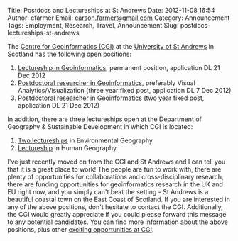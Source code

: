 Title: Postdocs and Lectureships at St Andrews
Date: 2012-11-08 16:54
Author: cfarmer
Email: carson.farmer@gmail.com
Category: Announcement
Tags: Employment, Research, Travel, Announcement
Slug: postdocs-lectureships-st-andrews

The [Centre for GeoInformatics (CGI)][] at the [University of St
Andrews][] in Scotland has the following open positions:

1. [Lectureship in Geoinformatics][], permanent position, application
   DL 21 Dec 2012
2. [Postdoctoral researcher in Geoinformatics][], preferably Visual
   Analytics/Visualization (three year fixed post, application DL 7 Dec 2012)
3. [Postdoctoral researcher in Geoinformatics][1] (two year fixed post,
   application DL 21 Dec 2012)

In addition, there are three lectureships open at the Department of
Geography & Sustainable Development in which CGI is located:

1.  [Two lectureships][] in Environmental Geography
2.  [Lectureship][] in Human Geography

<!--more-->
I've just recently moved on from the CGI and St Andrews and I
can tell you that it is a great place to work! The people are fun to
work with, there are plenty of opportunities for collaborations and
cross-disciplinary research, there are funding opportunities for
geoinformatics research in the UK and EU right now, and you simply can't
beat the setting - St Andrews is a beautiful coastal town on the East
Coast of Scotland. If you are interested in any of the above positions,
don't hesitate to contact the CGI. Additionally, the CGI would greatly
appreciate if you could please forward this message to any potential
candidates. You can find more information about the above positions,
plus other [exciting opportunities at CGI][opportunities].

[Centre for GeoInformatics (CGI)]: http://www.st-andrews.ac.uk/geoinformatics
[University of St Andrews]: http://www.st-andrews.ac.uk/
[Lectureship in Geoinformatics]: http://www.st-andrews.ac.uk/geoinformatics/jobs-and-studentship/lectureship-in-geoinformatics/
[Postdoctoral researcher in Geoinformatics]: http://www.st-andrews.ac.uk/geoinformatics/jobs-and-studentship/research-fellow-in-geoinformatics/
[1]: http://www.st-andrews.ac.uk/geoinformatics/research-fellow-in-geoinformatics-2/
[Two lectureships]: http://www.st-andrews.ac.uk/geoinformatics/jobs-and-studentship/environmental-geography-lectureships/
[Lectureship]: http://www.st-andrews.ac.uk/geoinformatics/jobs-and-studentship/lecturer-in-human-geography/
[opportunities]: http://www.st-andrews.ac.uk/geoinformatics/jobs-and-studentship/
